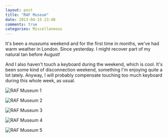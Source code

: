 ```yaml
---
layout: post
title: "RAF Museum"
date: 2013-04-15 23:48
comments: true
categories: Miscellaneous
---
```


It's been a _museums_ weekend and for the first time in months, we've had warm weather in London. Since yesterday. I might recover part of my natural tan before August!

And I also haven't touch a keyboard during the weekend, which is cool. It's been some kind of disconnection weekend, something I'm enjoying quite a lot lately. Anyway, I will probably compensate touching too much keyboard during this whole week, as usual.

![RAF Museum 1](http://lh4.googleusercontent.com/-_pcmbWoxsk8/UWrLOH6ldpI/AAAAAAAAGug/bEseDeQMqew/s1041/IMG_20130414_134941.jpg)

![RAF Museum 2](http://lh5.googleusercontent.com/-dCmkTamyXYo/UWrLknhGg5I/AAAAAAAAGu4/Sy_ZvoDXm4g/s1041/IMG_20130414_135018.jpg)

![RAF Museum 3](http://lh5.googleusercontent.com/-YY34hR19Z50/UWrMD-OxenI/AAAAAAAAGvc/KOTcF_UAhAI/s1041/IMG_20130414_135630.jpg)

![RAF Museum 4](http://lh4.googleusercontent.com/-R-ZwMx4gRIw/UWrMPlDZ8qI/AAAAAAAAGvo/pNudU5BLINk/s1041/IMG_20130414_135643.jpg)

![RAF Museum 5](http://lh6.googleusercontent.com/-1h898xXJM6Y/UWrPXmQBZuI/AAAAAAAAGyc/GhIKtYFx_XY/s1041/IMG_20130414_145342.jpg)